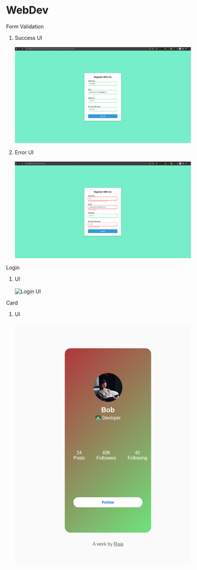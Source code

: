 # WebDev

Form Validation
1. Success UI \
    \
 ![success example](src/success.png "success image")

2. Error UI \
   \
![Error example](src/error.png "error image")

Login

1. UI \
   \
![Login UI](src/login.gif)

Card
1. UI \
   \
   ![alt](src/card.png)
